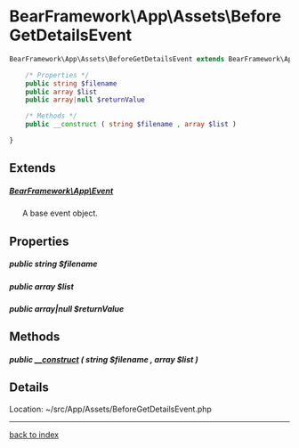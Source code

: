 # BearFramework\App\Assets\BeforeGetDetailsEvent

```php
BearFramework\App\Assets\BeforeGetDetailsEvent extends BearFramework\App\Event {

	/* Properties */
	public string $filename
	public array $list
	public array|null $returnValue

	/* Methods */
	public __construct ( string $filename , array $list )

}
```

## Extends

##### [BearFramework\App\Event](bearframework.app.event.class.md)

&nbsp;&nbsp;&nbsp;&nbsp;&nbsp;&nbsp;A base event object.

## Properties

##### public string $filename

##### public array $list

##### public array|null $returnValue

## Methods

##### public [__construct](bearframework.app.assets.beforegetdetailsevent.__construct.method.md) ( string $filename , array $list )

## Details

Location: ~/src/App/Assets/BeforeGetDetailsEvent.php

---

[back to index](index.md)

